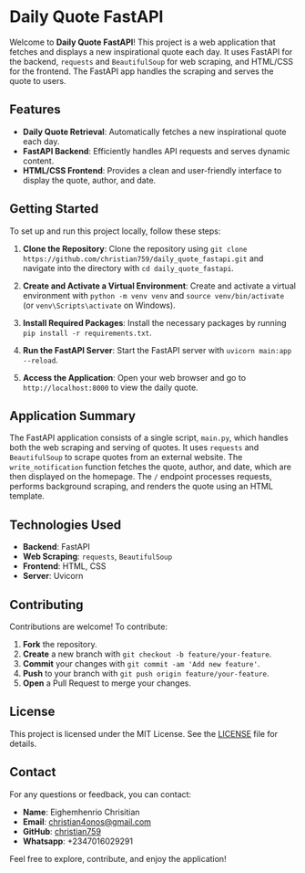 # Daily Quote FastAPI

Welcome to **Daily Quote FastAPI**! 
This project is a web application that fetches and displays a new inspirational quote each day. 
It uses FastAPI for the backend, `requests` and `BeautifulSoup` for web scraping, and HTML/CSS for the frontend. 
The FastAPI app handles the scraping and serves the quote to users.

## Features

- **Daily Quote Retrieval**: Automatically fetches a new inspirational quote each day.
- **FastAPI Backend**: Efficiently handles API requests and serves dynamic content.
- **HTML/CSS Frontend**: Provides a clean and user-friendly interface to display the quote, author, and date.

## Getting Started

To set up and run this project locally, follow these steps:

1. **Clone the Repository**: Clone the repository using `git clone https://github.com/christian759/daily_quote_fastapi.git` and navigate into the directory with `cd daily_quote_fastapi`.

2. **Create and Activate a Virtual Environment**: Create and activate a virtual environment with `python -m venv venv` and `source venv/bin/activate` (or `venv\Scripts\activate` on Windows).

3. **Install Required Packages**: Install the necessary packages by running `pip install -r requirements.txt`.

4. **Run the FastAPI Server**: Start the FastAPI server with `uvicorn main:app --reload`.

5. **Access the Application**: Open your web browser and go to `http://localhost:8000` to view the daily quote.

## Application Summary

The FastAPI application consists of a single script, `main.py`, which handles both the web scraping and serving of quotes. It uses `requests` and `BeautifulSoup` to scrape quotes from an external website. The `write_notification` function fetches the quote, author, and date, which are then displayed on the homepage. The `/` endpoint processes requests, performs background scraping, and renders the quote using an HTML template.

## Technologies Used

- **Backend**: FastAPI
- **Web Scraping**: `requests`, `BeautifulSoup`
- **Frontend**: HTML, CSS
- **Server**: Uvicorn

## Contributing

Contributions are welcome! To contribute:

1. **Fork** the repository.
2. **Create** a new branch with `git checkout -b feature/your-feature`.
3. **Commit** your changes with `git commit -am 'Add new feature'`.
4. **Push** to your branch with `git push origin feature/your-feature`.
5. **Open** a Pull Request to merge your changes.

## License

This project is licensed under the MIT License. See the [LICENSE](LICENSE) file for details.

## Contact

For any questions or feedback, you can contact:

- **Name**: Eighemhenrio Chrisitian
- **Email**: christian4onos@gmail.com
- **GitHub**: [christian759](https://github.com/christian759)
- **Whatsapp**: +2347016029291

Feel free to explore, contribute, and enjoy the application!
